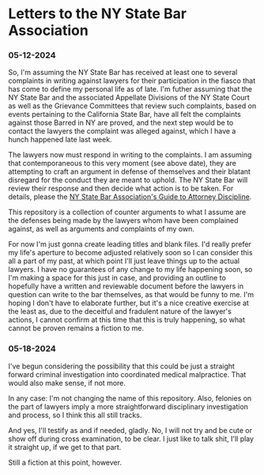 # Letters to the NY State Bar Association

### 05-12-2024

So, I'm assuming the NY State Bar has received at least one to several complaints in writing against lawyers for their participation in the fiasco that has come to define my personal life as of late. I'm futher assuming that the NY State Bar and the associated Appellate Divisions of the NY State Court as well as the Grievance Committees that review such complaints, based on events pertaining to the California State Bar, have all felt the complaints against those Barred in NY are proved, and the next step would be to contact the lawyers the complaint was alleged against, which I have a hunch happened late last week.

The lawyers now must respond in writing to the complaints. I am assuming that contemporaneous to this very moment (see above date), they are attempting to craft an argument in defense of themselves and their blatant disregard for the conduct they are meant to uphold. The NY State Bar will review their response and then decide what action is to be taken. For details, please the [NY State Bar Association's Guide to Attorney Discipline](https://nysba.org/public-resources/guide-to-attorney-discipline/).

This repository is a collection of counter arguments to what I assume are the defenses being made by the lawyers whom have been complained against, as well as arguments and complaints of my own.

For now I'm just gonna create leading titles and blank files. I'd really prefer my life's aperture to become adjusted relatively soon so I can consider this all a part of my past, at which point I'll just leave things up to the actual lawyers. I have no guarantees of any change to my life happening soon, so I'm making a space for this just in case, and providing an outline to hopefully have a written and reviewable document before the lawyers in question can write to the bar themselves, as that would be funny to me. I'm hoping I don't have to elaborate further, but it's a nice creative exercise at the least as, due to the deceitful and fradulent nature of the lawyer's actions, I cannot confirm at this time that this is truly happening, so what cannot be proven remains a fiction to me.

### 05-18-2024

I've begun considering the possibility that this could be just a straight forward criminal investigation into coordinated medical malpractice. That would also make sense, if not more.

In any case: I'm not changing the name of this repository. Also, felonies on the part of lawyers imply a more straightforward disciplinary investigation and process, so I think this all still tracks.

And yes, I'll testify as and if needed, gladly. No, I will not try and be cute or show off during cross examination, to be clear. I just like to talk shit, I'll play it straight up, if we get to that part.

Still a fiction at this point, however.
